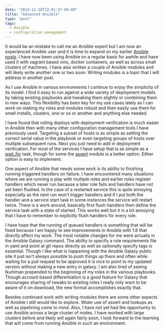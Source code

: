 ```yaml
---
date: "2014-12-18T22:01:37-06:00"
title: "Advanced Ansible"
type: "post"
tags:
  - Ansible
  - configuration management
---
```


It would be an mistake to call me an Ansible expert but I am now an experienced Ansible user and it is time to expand on my earlier [Ansible posts](/tags/#Ansible).
I have now been using Ansible on a regular basis for awhile and have used it with vagrant based vms, docker containers, as well as across small clusters of machines.
I have also written a couple of Ansible modules and will likely write another one or two soon. Writing modules is a topic that I will address in
another post.

As I use Ansible in various environments I continue to enjoy the simplicity of its model. I find it easy to run against a wide variety of deployment
models by taking existing playbooks and tweaking them slightly or combining them in new ways. This flexibility has been key for my use cases lately as I can
work on making my roles and modules robust and then easily use them for small installs, clusters, one or os or another and anything else needed.

I have found that rolling deploys with deployment verification is much easier in Ansible then with many other configuration management tools I have previously used.
Targeting a subset of hosts is as simple as setting the correct serial value in the playbook or even targeting groups of hosts over multiple subsequent runs. Next
you just need to add in deployment verification. For most of the services I have setup that is as simple as a [wait_for](http://docs.ansible.com/wait_for_module.html)
task, though for some the [assert](http://docs.ansible.com/assert_module.html) module is a better option. Either option is easy to implement.

One aspect of Ansible that needs some work is its ability to finishing running triggered handlers on failure. I have encountered many situations where we are running
a play with multiple roles and earlier roles register handlers which never run because a later role fails and handlers have not yet been flushed. In the case of a
restarted service this is quite annoying especially as the next run won't trigger handlers and if I put both the handler and a service start task in some instances
the service will restart twice. There is a work around, basically first flush handlers then define the service task with a state of started. This works well but
it is a bit annoying that I have to remember to explicitly flush handlers for every role.

I have hope that the running of queued handlers is something that will be fixed because I am happy to see improvements in Ansible with 1.8 that directly affect my
work. The most notable changes for me were actually in the Ansible Galaxy command. The ability to specify a role requirements file in yaml and point at git repos directly
as well as optionally specify tags is essential. Though I like what is happening with the Ansible Galaxy public site it just isn't always possible to push things up there and
often while waiting for a pull request to be approved it is nice to point to my updated version without making a new entry in galaxy.
I am also tired of seeing tkuhlman prepended to the beginning of my roles in the various playbooks. Though account based differentiation is a good feature for
Galaxy that encourages sharing of tweaks to existing roles I really only want to be aware of it on download, the new format accomplishes exactly that.

Besides continued work with writing modules there are some other aspects of Ansible I still would like to explore. Wider use of assert and lookups as well as
pipelining come to mind. Also, I have not yet had the opportunity to use Ansible across a large cluster of nodes. I have worked with large clusters before and likely
will again fairly soon, I look forward to the learning that will come from running Ansible in such an environment.
